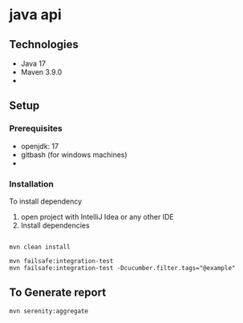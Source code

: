 # java api

## Technologies

* Java 17
* Maven 3.9.0
*

## Setup

### Prerequisites

- openjdk: 17
- gitbash (for windows machines)
- 
### Installation
To install dependency

1) open project with IntelliJ Idea or any other IDE
2) Install dependencies

```shell

mvn clean install
```


```shell
mvn failsafe:integration-test
mvn failsafe:integration-test -Dcucumber.filter.tags="@example"

```

## To Generate report

```shell
mvn serenity:aggregate
```

